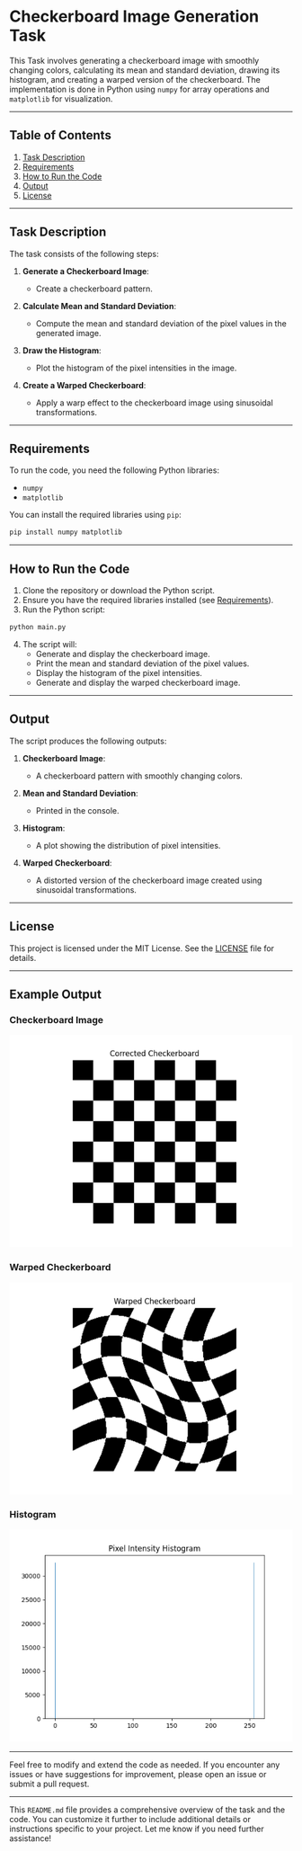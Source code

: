 
# Checkerboard Image Generation Task

This Task involves generating a checkerboard image with smoothly changing colors, calculating its mean and standard deviation, drawing its histogram, and creating a warped version of the checkerboard. The implementation is done in Python using `numpy` for array operations and `matplotlib` for visualization.

---

## Table of Contents
1. [Task Description](#task-description)
2. [Requirements](#requirements)
3. [How to Run the Code](#how-to-run-the-code)
4. [Output](#output)
5. [License](#license)

---

## Task Description

The task consists of the following steps:

1. **Generate a Checkerboard Image**:
   - Create a checkerboard pattern.

2. **Calculate Mean and Standard Deviation**:
   - Compute the mean and standard deviation of the pixel values in the generated image.

3. **Draw the Histogram**:
   - Plot the histogram of the pixel intensities in the image.

4. **Create a Warped Checkerboard**:
   - Apply a warp effect to the checkerboard image using sinusoidal transformations.

---



## Requirements

To run the code, you need the following Python libraries:

- `numpy`
- `matplotlib`

You can install the required libraries using `pip`:

```bash
pip install numpy matplotlib
```

---

## How to Run the Code

1. Clone the repository or download the Python script.
2. Ensure you have the required libraries installed (see [Requirements](#requirements)).
3. Run the Python script:

```bash
python main.py
```

4. The script will:
   - Generate and display the checkerboard image.
   - Print the mean and standard deviation of the pixel values.
   - Display the histogram of the pixel intensities.
   - Generate and display the warped checkerboard image.

---

## Output

The script produces the following outputs:

1. **Checkerboard Image**:
   - A checkerboard pattern with smoothly changing colors.

2. **Mean and Standard Deviation**:
   - Printed in the console.

3. **Histogram**:
   - A plot showing the distribution of pixel intensities.

4. **Warped Checkerboard**:
   - A distorted version of the checkerboard image created using sinusoidal transformations.

---

## License

This project is licensed under the MIT License. See the [LICENSE](LICENSE) file for details.

---

## Example Output

### Checkerboard Image
![Checkerboard](images/checkerboard.png)

### Warped Checkerboard
![Warped Checkerboard](images/wrapped_checkerboard.png)

### Histogram
![Histogram](images/histogram.png)

---

Feel free to modify and extend the code as needed. If you encounter any issues or have suggestions for improvement, please open an issue or submit a pull request.

---

This `README.md` file provides a comprehensive overview of the task and the code. You can customize it further to include additional details or instructions specific to your project. Let me know if you need further assistance!
